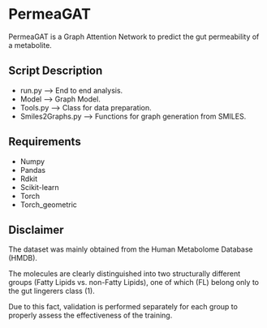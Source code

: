 # PermeaGAT
PermeaGAT is a Graph Attention Network to predict the gut permeability of a metabolite. 

## Script Description
* run.py --> End to end analysis.
* Model --> Graph Model.
* Tools.py --> Class for data preparation.
* Smiles2Graphs.py --> Functions for graph generation from SMILES. 

## Requirements
* Numpy
* Pandas
* Rdkit
* Scikit-learn
* Torch
* Torch_geometric

## Disclaimer
The dataset was mainly obtained from the Human Metabolome Database (HMDB). 

The molecules are clearly distinguished into two structurally different groups (Fatty Lipids vs. non-Fatty Lipids), one of which (FL) belong only to the gut lingerers class (1).  

Due to this fact, validation is performed separately for each group to properly assess the effectiveness of the training.
